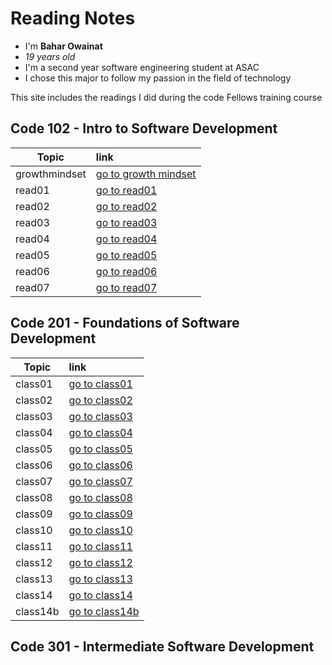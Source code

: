# Reading Notes
- I'm **Bahar Owainat**
- *19 years old*
- I'm a second year software engineering student at ASAC
- I chose this major to follow my passion in the field of technology

This site includes the readings I did during the code Fellows training course

## Code 102 - Intro to Software Development

|   Topic   | link        |  
|----------|:-------------
| growthmindset | [go to growth mindset](https://bashar-owainat.github.io/reading-notes/growthmindset)  
|read01  |   [go to read01 ](https://bashar-owainat.github.io/reading-notes/read01)
|read02|[go to read02 ](https://bashar-owainat.github.io/reading-notes/read02)
|read03|[go to read03](https://bashar-owainat.github.io/reading-notes/read03)
|read04|[go to read04](https://bashar-owainat.github.io/reading-notes/read04)
|read05|[go to read05](https://bashar-owainat.github.io/reading-notes/read05)
|read06|[go to read06](https://bashar-owainat.github.io/reading-notes/read06)
|read07|[go to read07](https://bashar-owainat.github.io/reading-notes/read07)

## Code 201 - Foundations of Software Development
| Topic  |  link  |
|---------|:---------
|class01|[go to class01](https://bashar-owainat.github.io/reading-notes/class01)
|class02|[go to class02](https://bashar-owainat.github.io/reading-notes/class02)
|class03|[go to class03](https://bashar-owainat.github.io/reading-notes/class03)
|class04|[go to class04](https://bashar-owainat.github.io/reading-notes/class04)
|class05|[go to class05](https://bashar-owainat.github.io/reading-notes/class05)
|class06|[go to class06](https://bashar-owainat.github.io/reading-notes/class06)
|class07|[go to class07](https://bashar-owainat.github.io/reading-notes/class07)
|class08|[go to class08](https://bashar-owainat.github.io/reading-notes/class08)
|class09|[go to class09](https://bashar-owainat.github.io/reading-notes/class09)
|class10|[go to class10](https://bashar-owainat.github.io/reading-notes/class10)
|class11|[go to class11](https://bashar-owainat.github.io/reading-notes/class11)
|class12|[go to class12](https://bashar-owainat.github.io/reading-notes/class12)
|class13|[go to class13](https://bashar-owainat.github.io/reading-notes/class13)
|class14|[go to class14](https://bashar-owainat.github.io/reading-notes/class14)
|class14b|[go to class14b](https://bashar-owainat.github.io/reading-notes/class14b)

## Code 301 - Intermediate Software Development